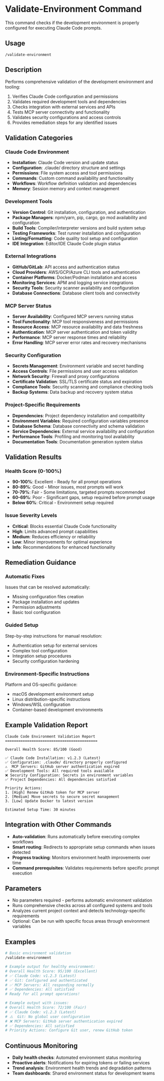# Validate-Environment Command

This command checks if the development environment is properly configured for executing Claude Code prompts.

## Usage
```
/validate-environment
```

## Description
Performs comprehensive validation of the development environment and tooling:
1. Verifies Claude Code configuration and permissions
2. Validates required development tools and dependencies
3. Checks integration with external services and APIs
4. Tests MCP server connectivity and functionality
5. Validates security configurations and access controls
6. Provides remediation steps for any identified issues

## Validation Categories

### Claude Code Environment
- **Installation**: Claude Code version and update status
- **Configuration**: .claude/ directory structure and settings
- **Permissions**: File system access and tool permissions
- **Commands**: Custom command availability and functionality
- **Workflows**: Workflow definition validation and dependencies
- **Memory**: Session memory and context management

### Development Tools
- **Version Control**: Git installation, configuration, and authentication
- **Package Managers**: npm/yarn, pip, cargo, go mod availability and configuration
- **Build Tools**: Compiler/interpreter versions and build system setup
- **Testing Frameworks**: Test runner installation and configuration
- **Linting/Formatting**: Code quality tool setup and configuration
- **IDE Integration**: Editor/IDE Claude Code plugin status

### External Integrations
- **GitHub/GitLab**: API access and authentication status
- **Cloud Providers**: AWS/GCP/Azure CLI tools and authentication
- **Container Platforms**: Docker/Podman installation and access
- **Monitoring Services**: APM and logging service integrations
- **Security Tools**: Security scanner availability and configuration
- **Database Connections**: Database client tools and connectivity

### MCP Server Status
- **Server Availability**: Configured MCP servers running status
- **Tool Functionality**: MCP tool responsiveness and permissions
- **Resource Access**: MCP resource availability and data freshness
- **Authentication**: MCP server authentication and token validity
- **Performance**: MCP server response times and reliability
- **Error Handling**: MCP server error rates and recovery mechanisms

### Security Configuration
- **Secrets Management**: Environment variable and secret handling
- **Access Controls**: File permissions and user access validation
- **Network Security**: Firewall and proxy configurations
- **Certificate Validation**: SSL/TLS certificate status and expiration
- **Compliance Tools**: Security scanning and compliance checking tools
- **Backup Systems**: Data backup and recovery system status

### Project-Specific Requirements
- **Dependencies**: Project dependency installation and compatibility
- **Environment Variables**: Required configuration variables presence
- **Database Schema**: Database connectivity and schema validation
- **Service Dependencies**: External service availability and configuration
- **Performance Tools**: Profiling and monitoring tool availability
- **Documentation Tools**: Documentation generation system status

## Validation Results

### Health Score (0-100%)
- **90-100%**: Excellent - Ready for all prompt operations
- **80-89%**: Good - Minor issues, most prompts will work
- **70-79%**: Fair - Some limitations, targeted prompts recommended
- **60-69%**: Poor - Significant gaps, setup required before prompt usage
- **Below 60%**: Critical - Environment setup required

### Issue Severity Levels
- **Critical**: Blocks essential Claude Code functionality
- **High**: Limits advanced prompt capabilities
- **Medium**: Reduces efficiency or reliability
- **Low**: Minor improvements for optimal experience
- **Info**: Recommendations for enhanced functionality

## Remediation Guidance

### Automatic Fixes
Issues that can be resolved automatically:
- Missing configuration files creation
- Package installation and updates
- Permission adjustments
- Basic tool configuration

### Guided Setup
Step-by-step instructions for manual resolution:
- Authentication setup for external services
- Complex tool configuration
- Integration setup procedures
- Security configuration hardening

### Environment-Specific Instructions
Platform and OS-specific guidance:
- macOS development environment setup
- Linux distribution-specific instructions
- Windows/WSL configuration
- Container-based development environments

## Example Validation Report

```
Claude Code Environment Validation Report
==========================================

Overall Health Score: 85/100 (Good)

✅ Claude Code Installation: v1.2.3 (Latest)
✅ Configuration: .claude/ directory properly configured
⚠️  MCP Servers: GitHub server authentication expired
✅ Development Tools: All required tools available
❌ Security Configuration: Secrets in environment variables
✅ Project Dependencies: All dependencies satisfied

Priority Actions:
1. [High] Renew GitHub token for MCP server
2. [Medium] Move secrets to secure secret management
3. [Low] Update Docker to latest version

Estimated Setup Time: 30 minutes
```

## Integration with Other Commands
- **Auto-validation**: Runs automatically before executing complex workflows
- **Smart routing**: Redirects to appropriate setup commands when issues detected
- **Progress tracking**: Monitors environment health improvements over time
- **Command prerequisites**: Validates requirements before specific prompt execution

## Parameters
- No parameters required - performs automatic environment validation
- Runs comprehensive checks across all configured systems and tools
- Analyzes current project context and detects technology-specific requirements
- Optional: Can be run with specific focus areas through environment variables

## Examples

```bash
# Basic environment validation
/validate-environment

# Example output for healthy environment:
# Overall Health Score: 95/100 (Excellent)
# ✅ Claude Code: v1.2.3 (Latest)
# ✅ Git: Configured and authenticated
# ✅ MCP Servers: All responding normally
# ✅ Dependencies: All satisfied
# Ready for all prompt operations!

# Example output with issues:
# Overall Health Score: 72/100 (Fair) 
# ✅ Claude Code: v1.2.3 (Latest)
# ⚠️  Git: No global user configuration
# ❌ MCP Servers: GitHub server authentication expired
# ✅ Dependencies: All satisfied
# Priority Actions: Configure Git user, renew GitHub token
```

## Continuous Monitoring
- **Daily health checks**: Automated environment status monitoring
- **Proactive alerts**: Notifications for expiring tokens or failing services
- **Trend analysis**: Environment health trends and degradation patterns
- **Team dashboards**: Shared environment status for development teams
